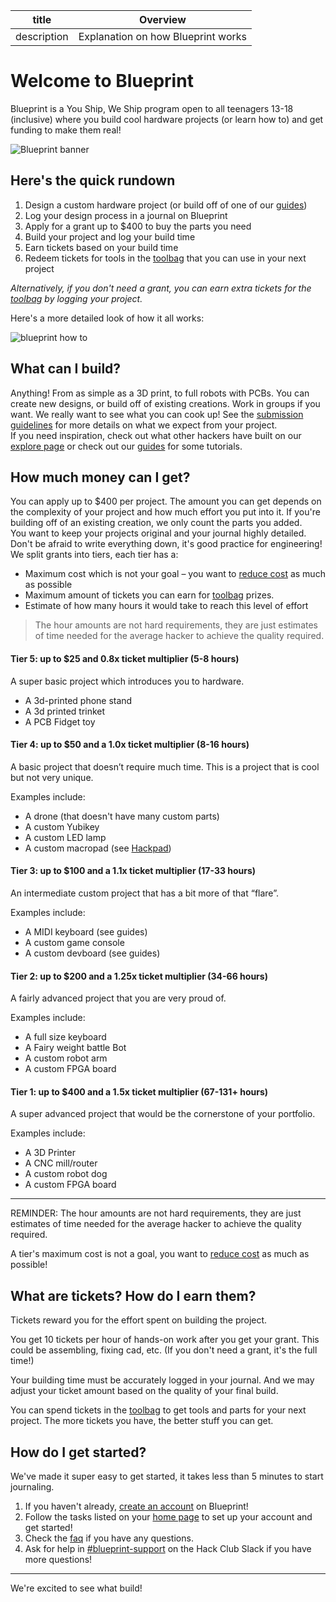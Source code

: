 | title       | Overview                           |
| ----------- | ---------------------------------- |
| description | Explanation on how Blueprint works |

# Welcome to Blueprint

Blueprint is a You Ship, We Ship program open to all teenagers 13-18 (inclusive) where you build cool hardware projects (or learn how to) and get funding to make them real!

![Blueprint banner](https://hc-cdn.hel1.your-objectstorage.com/s/v3/72b79bc96a159671eb566cbcbd895f7679a073ac_blueprint-header.png)

## Here's the quick rundown

1. Design a custom hardware project (or build off of one of our [guides](/guides))
2. Log your design process in a journal on Blueprint
3. Apply for a grant up to $400 to buy the parts you need
4. Build your project and log your build time
5. Earn tickets based on your build time
6. Redeem tickets for tools in the [toolbag](/toolbag) that you can use in your next project

_Alternatively, if you don't need a grant, you can earn extra tickets for the [toolbag](/toolbag) by logging your project._

Here's a more detailed look of how it all works:

![blueprint how to](https://hc-cdn.hel1.your-objectstorage.com/s/v3/309b8b95c9b370c89f44dc346212a72c120c4e7e_how-to.svg)

## What can I build?

Anything! From as simple as a 3D print, to full robots with PCBs. You can create new designs, or build off of existing creations. Work in groups if you want. We really want to see what you can cook up!
See the [submission guidelines](/docs/submission-guidelines) for more details on what we expect from your project.  
If you need inspiration, check out what other hackers have built on our [explore page](/explore) or check out our [guides](/guides) for some tutorials.

## How much money can I get?

You can apply up to $400 per project. The amount you can get depends on the complexity of your project and how much effort you put into it. If you're building off of an existing creation, we only count the parts you added.  
You want to keep your projects original and your journal highly detailed. Don't be afraid to write everything down, it's good practice for engineering!  
We split grants into tiers, each tier has a:

- Maximum cost <span class="text-bp-warning">which is not your goal</span> – you want to [reduce cost](/docs/about-cost) as much as possible
- Maximum amount of tickets you can earn for [toolbag](/toolbag) prizes.
- Estimate of how many hours it would take to reach this level of effort

> <span class="text-bp-warning">The hour amounts are not hard requirements, they are just estimates of time needed for the average hacker to achieve the quality required.</span>

#### Tier 5: up to $25 and 0.8x ticket multiplier (5-8 hours)

A super basic project which introduces you to hardware.

- A 3d-printed phone stand
- A 3d printed trinket
- A PCB Fidget toy

#### Tier 4: up to $50 and a 1.0x ticket multiplier (8-16 hours)

A basic project that doesn’t require much time. This is a project that is cool but not very unique.

Examples include:

- A drone (that doesn't have many custom parts)
- A custom Yubikey
- A custom LED lamp
- A custom macropad (see [Hackpad](https://hackpad.hackclub.com/))

#### Tier 3: up to $100 and a 1.1x ticket multiplier (17-33 hours)

An intermediate custom project that has a bit more of that “flare”.

Examples include:

- A MIDI keyboard (see guides)
- A custom game console
- A custom devboard (see guides)

#### Tier 2: up to $200 and a 1.25x ticket multiplier (34-66 hours)

A fairly advanced project that you are very proud of.

Examples include:

- A full size keyboard
- A Fairy weight battle Bot
- A custom robot arm
- A custom FPGA board

#### Tier 1: up to $400 and a 1.5x ticket multiplier (67-131+ hours)

A super advanced project that would be the cornerstone of your portfolio.

Examples include:

- A 3D Printer
- A CNC mill/router
- A custom robot dog
- A custom FPGA board

---

<span class="text-bp-warning">REMINDER: The hour amounts are not hard requirements, they are just estimates of time needed for the average hacker to achieve the quality required.</span>

<span class="text-bp-warning">A tier's maximum cost is not a goal, you want to [reduce cost](/docs/about-cost) as much as possible!</span>

## What are tickets? How do I earn them?

Tickets reward you for the effort spent on building the project.

<span class="text-bp-warning">You get 10 tickets per hour of hands-on work after you get your grant. This could be assembling, fixing cad, etc. (If you don't need a grant, it's the full time!)</span>

Your building time must be accurately logged in your journal. And we may adjust your ticket amount based on the quality of your final build.

You can spend tickets in the [toolbag](/toolbag) to get tools and parts for your next project. The more tickets you have, the better stuff you can get.

## How do I get started?

We've made it super easy to get started, it takes less than 5 minutes to start journaling.

1. If you haven't already, [create an account](/auth/login) on Blueprint!
2. Follow the tasks listed on your [home page](/) to set up your account and get started!
3. Check the [faq](/faq) if you have any questions.
4. Ask for help in [#blueprint-support](https://hackclub.slack.com/archives/C09CMJV6V6K) on the Hack Club Slack if you have more questions!

---

We're excited to see what build!
